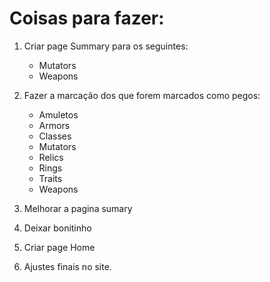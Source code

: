 # Coisas para fazer:

1. Criar page Summary para os seguintes:

   - Mutators
   - Weapons

2. Fazer a marcação dos que forem marcados como pegos:

   - Amuletos
   - Armors
   - Classes
   - Mutators
   - Relics
   - Rings
   - Traits
   - Weapons

3. Melhorar a pagina sumary
4. Deixar bonitinho
5. Criar page Home
6. Ajustes finais no site.
